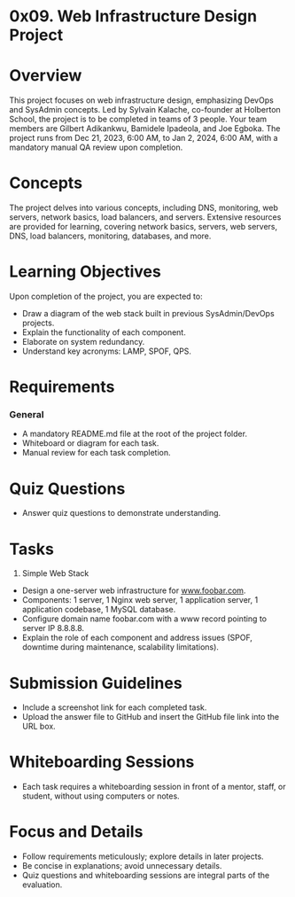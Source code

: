 # 0x09. Web Infrastructure Design Project
# Overview
This project focuses on web infrastructure design, emphasizing DevOps and SysAdmin concepts. Led by Sylvain Kalache, co-founder at Holberton School, the project is to be completed in teams of 3 people. Your team members are Gilbert Adikankwu, Bamidele Ipadeola, and Joe Egboka. The project runs from Dec 21, 2023, 6:00 AM, to Jan 2, 2024, 6:00 AM, with a mandatory manual QA review upon completion.

# Concepts
The project delves into various concepts, including DNS, monitoring, web servers, network basics, load balancers, and servers. Extensive resources are provided for learning, covering network basics, servers, web servers, DNS, load balancers, monitoring, databases, and more.

# Learning Objectives
Upon completion of the project, you are expected to:

- Draw a diagram of the web stack built in previous SysAdmin/DevOps projects.
- Explain the functionality of each component.
- Elaborate on system redundancy.
- Understand key acronyms: LAMP, SPOF, QPS.

# Requirements
### General
- A mandatory README.md file at the root of the project folder.
- Whiteboard or diagram for each task.
- Manual review for each task completion.

# Quiz Questions
- Answer quiz questions to demonstrate understanding.

# Tasks
1. Simple Web Stack
- Design a one-server web infrastructure for www.foobar.com.
- Components: 1 server, 1 Nginx web server, 1 application server, 1 application codebase, 1 MySQL database.
- Configure domain name foobar.com with a www record pointing to server IP 8.8.8.8.
- Explain the role of each component and address issues (SPOF, downtime during maintenance, scalability limitations).

# Submission Guidelines
- Include a screenshot link for each completed task.
- Upload the answer file to GitHub and insert the GitHub file link into the URL box.

# Whiteboarding Sessions
- Each task requires a whiteboarding session in front of a mentor, staff, or student, without using computers or notes.

# Focus and Details
- Follow requirements meticulously; explore details in later projects.
- Be concise in explanations; avoid unnecessary details.
- Quiz questions and whiteboarding sessions are integral parts of the evaluation.
